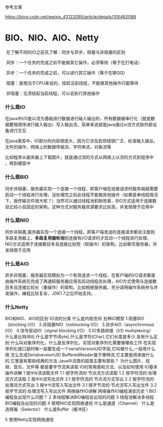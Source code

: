 参考文章

https://blog.csdn.net/weixin_43122090/article/details/105462088

# BIO、NIO、AIO、Netty

​	在了解不同的IO之前先了解：同步与异步，阻塞与非阻塞的区别

​	同步：一个任务的完成之前不能做其它操作，必须等待（等于在打电话）

​	异步：一个任务的完成之前，可以进行其它操作（等于在聊QQ）

​	阻塞：是相当于CPU来说的，挂起当前线程，不能做其他操作只能等待

​	非阻塞：无须挂起当前线程，可以去执行其他操作

### 什么是IO

​	在java中I/O是以流为基础进行数据进行输入输出的，所有数据被串行化（就是数据要按顺序进行输入输出）写入输出流，简单来说就是java通过io流方式和外部设备进行交互

​	在java类库中，IO部分的内容很庞大，因为它涉及到领域很广泛，标准输入输出，文件的操作，网络上的数据传输流，字符串流，对象流等

​	比如程序从服务器上下载图片，就是通过流的方式从网络上以流的方式到程序中 ，再到硬盘中

### 什么是BIO

​		同步并阻塞，服务器实现一个连接一个线程，即客户端在连接请求时服务端就需要启动一个线程进行处理，没处理完之前此线程不能做其他操作（如果是单线程情况下，我传输文件很大呢？）当然可以通过线程池机制改善，BIO方式适用于连接数目比较小且固定的架构，这种方式对服务器资源要求比较高，并发局限于应用中

### 什么是NIO

​	同步非阻塞,服务器实现一个连接一个线程，即客户端发送的连接请求都会注册到多路复用器上，**多路复用器轮询**到连接有I/O请求时才启动一个线程进行处理，NIO方式适用于连接数目多且连接比较短（轻操作）的架构，比如聊天服务器，并发局限于应用

### 什么是AIO

​	异步非阻塞，服务器实现模拟为一个有效请求一个线程，在客户端的I/O请求都是由操作系统先完成了再通知服务器应用去启动线程去处理，AIO方式使用与连接数目多且连接比较长（重操作）的架构，比如相册服务器，充分调用操作系统参与并发操作，编程比较复杂，JDK1.7之后开始支持。.

### 什么Netty

BIO和NIO、AIO的区别
IO流的分类
什么是内核空间
五种IO模型
1.阻塞BIO（blocking I/O）
2.非阻塞NIO（noblocking I/O）
3.异步AIO（asynchronous I/O）
4.信号驱动IO（signal blocking I/O）
5.IO多路转接（I/O multiplexing）
什么是比特(Bit),什么是字节(Byte),什么是字符(Char),它们长度是多少,各有什么区别
什么叫对象序列化，什么是反序列化，实现对象序列化需要做哪些工作
在实现序列化接口是时候一般要生成一个serialVersionUID字段,它叫做什么,一般有什么用
怎么生成SerialversionUID
BufferedReader属于哪种流,它主要是用来做什么的,它里面有那些经典的方法
Java中流类的超类主要有那些？
为什么图片、视频、音乐、文件等 都是要字节流来读取
IO的常用类和方法，以及如何使用
IO基本操作讲解
1 按`字符`流读取文件
1.1 按字符流的·节点流方式读取
1.2 按字符流的·处理流方式读取
2 按`字符`流写出文件
2.1 按字符流的·节点流方式写出
2.2 按字符流的·处理流方式写出
3 按`字节`流写入写出文件
3.1 按字节流的·节点流写入写出文件
3.2 按字节流的·处理流写入写出文件
网络操作IO讲解
网络操作IO编程演变历史
1 BIO编程会出现什么问题？
2 多线程解决BIO编程会出现的问题
3 线程池解决多线程BIO编程会出现的问题
4 使用NIO实现网络通信
什么是通道（Channel）
什么是选择器（Selector）
什么是Buffer（缓冲区）

5 使用Netty实现网络通信
